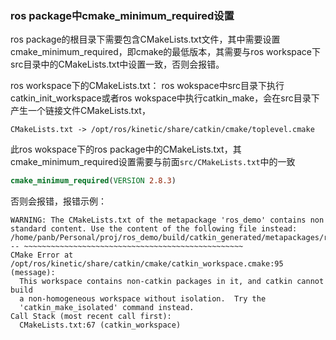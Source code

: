 ### ros package中cmake_minimum_required设置

ros package的根目录下需要包含CMakeLists.txt文件，其中需要设置cmake_minimum_required，即cmake的最低版本，其需要与ros workspace下src目录中的CMakeLists.txt中设置一致，否则会报错。

ros workspace下的CMakeLists.txt：
ros wokspace中src目录下执行catkin_init_workspace或者ros wokspace中执行catkin_make，会在src目录下产生一个链接文件CMakeLists.txt，

```shell
CMakeLists.txt -> /opt/ros/kinetic/share/catkin/cmake/toplevel.cmake
```

此ros wokspace下的ros package中的CMakeLists.txt，其cmake_minimum_required设置需要与前面`src/CMakeLists.txt`中的一致

```cmake
cmake_minimum_required(VERSION 2.8.3)
```

否则会报错，报错示例：

```shell
WARNING: The CMakeLists.txt of the metapackage 'ros_demo' contains non standard content. Use the content of the following file instead: /home/panb/Personal/proj/ros_demo/build/catkin_generated/metapackages/ros_demo/CMakeLists.txt
-- ~~~~~~~~~~~~~~~~~~~~~~~~~~~~~~~~~~~~~~~~~~~~~~~~~
CMake Error at /opt/ros/kinetic/share/catkin/cmake/catkin_workspace.cmake:95 (message):
  This workspace contains non-catkin packages in it, and catkin cannot build
  a non-homogeneous workspace without isolation.  Try the
  'catkin_make_isolated' command instead.
Call Stack (most recent call first):
  CMakeLists.txt:67 (catkin_workspace)
```

